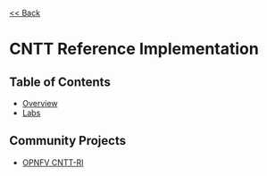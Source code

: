[<< Back](../)

# CNTT Reference Implementation

<a name="available-ri"></a>
## Table of Contents
* [Overview](./chapter01.md)
* [Labs](./chapter02.md)

## Community Projects
* [OPNFV CNTT-RI](cntt-ri)
